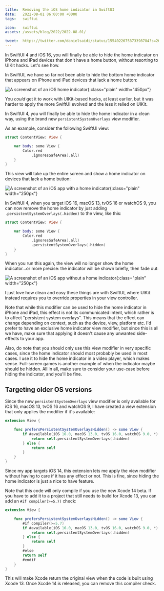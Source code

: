 ```yaml
---
title:  Removing the iOS home indicator in SwiftUI
date:   2022-08-01 06:00:00 +0000
tags:   swiftui

icon:   swiftui
assets: /assets/blog/2022/2022-08-01/

tweet:  https://twitter.com/danielsaidi/status/1554022675873398784?s=20&t=Qlh0zpBnm2otxJslq1R_yQ
---
```


In SwiftUI 4 and iOS 16, you will finally be able to hide the home indicator on iPhone and iPad devices that don't have a home button, without resorting to UIKit hacks. Let's see how.

In SwiftUI, we have so far not been able to hide the bottom home indicator that appears on iPhone and iPad devices that lack a home button:

![A screenshot of an iOS home indicator]({{page.assets}}home-indicator.png){:class="plain" width="450px"}

You *could* get it to work with UIKit-based hacks, at least earlier, but it was harder to apply the more SwiftUI evolved and the less it relied on UIKit.

In SwiftUI 4, you will finally be able to hide the home indicator in a clean way, using the brand new `persistentSystemOverlays` view modifier.

As an example, consider the following SwiftUI view:

```swift
struct ContentView: View {

    var body: some View {
        Color.red
            .ignoresSafeArea(.all)
    }
}
```

This view will take up the entire screen and show a home indicator on devices that lack a home button:

![A screenshot of an iOS app with a home indicator]({{page.assets}}home-indicator-original.png){:class="plain" width="250px"}

In SwiftUI 4, when you target iOS 16, macOS 13, tvOS 16 or watchOS 9, you can now remove the home indicator by just adding `.persistentSystemOverlays(.hidden)` to the view, like this:

```swift
struct ContentView: View {

    var body: some View {
        Color.red
            .ignoresSafeArea(.all)
            .persistentSystemOverlays(.hidden)
    }
}
```

When you run this again, the view will no longer show the home indicator...or more precise: the indicator will be shown briefly, then fade out:

![A screenshot of an iOS app without a home indicator]({{page.assets}}home-indicator-removed.png){:class="plain" width="250px"}

I just love how clean and easy these things are with SwiftUI, where UIKit instead requires you to override properties in your view controller.

Note that while this modifier can be used to hide the home indicator in iPhone and iPad, this effect is not its communicated intent, which rather is to affect "persistent system overlays". This means that the effect can change depending on context, such as the device, view, platform etc. I'd prefer to have an exclusive home indicator view modifier, but since this is all we have, make sure that applying it doesn't cause any unwanted side-effects to your app.

Also, do note that you should only use this view modifier in very specific cases, since the home indicator should most probably be used in most cases. I use it to hide the home indicator in a video player, which makes sense. Full-screen games is another example of when the indicator maybe should be hidden. All in all, make sure to consider your use-case before hiding the indicator, and you'll be fine.


## Targeting older OS versions

Since the new `persistentSystemOverlays` view modifier is only available for iOS 16, macOS 13, tvOS 16 and watchOS 9, I have created a view extension that only applies the modifier if it's available:

```swift
extension View {

    func prefersPersistentSystemOverlaysHidden() -> some View {
        if #available(iOS 16.0, macOS 13.0, tvOS 16.0, watchOS 9.0, *) {
            return self.persistentSystemOverlays(.hidden)
        } else {
            return self
        }
    }
}
```

Since my app targets iOS 14, this extension lets me apply the view modifier without having to care if it has any effect or not. This is fine, since hiding the home indicator is just a nice to have feature.

Note that this code will only compile if you use the new Xcode 14 beta. If you have to add it to a project that still needs to build for Xcode 13, you can add an `#if compiler(>=5.7)` check: 


```swift
extension View {

    func prefersPersistentSystemOverlaysHidden() -> some View {
        #if compiler(>=5.7)
        if #available(iOS 16.0, macOS 13.0, tvOS 16.0, watchOS 9.0, *) {
            return self.persistentSystemOverlays(.hidden)
        } else {
            return self
        }
        #else
        return self
        #endif
    }
}
```

This will make Xcode return the original view when the code is built using Xcode 13. Once Xcode 14 is released, you can remove this compiler check.